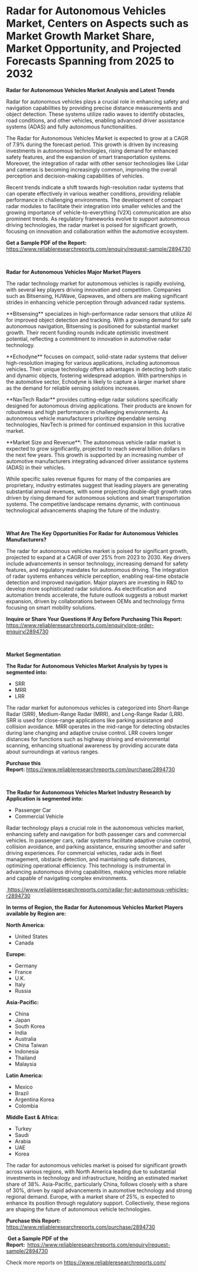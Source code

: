 <p><h1>Radar for Autonomous Vehicles Market, Centers on Aspects such as Market Growth Market Share, Market Opportunity, and Projected Forecasts Spanning from 2025 to 2032</h1></p><p><strong>Radar for Autonomous Vehicles Market Analysis and Latest Trends</strong></p>
<p><p>Radar for autonomous vehicles plays a crucial role in enhancing safety and navigation capabilities by providing precise distance measurements and object detection. These systems utilize radio waves to identify obstacles, road conditions, and other vehicles, enabling advanced driver assistance systems (ADAS) and fully autonomous functionalities. </p><p>The Radar for Autonomous Vehicles Market is expected to grow at a CAGR of 7.9% during the forecast period. This growth is driven by increasing investments in autonomous technologies, rising demand for enhanced safety features, and the expansion of smart transportation systems. Moreover, the integration of radar with other sensor technologies like Lidar and cameras is becoming increasingly common, improving the overall perception and decision-making capabilities of vehicles.</p><p>Recent trends indicate a shift towards high-resolution radar systems that can operate effectively in various weather conditions, providing reliable performance in challenging environments. The development of compact radar modules to facilitate their integration into smaller vehicles and the growing importance of vehicle-to-everything (V2X) communication are also prominent trends. As regulatory frameworks evolve to support autonomous driving technologies, the radar market is poised for significant growth, focusing on innovation and collaboration within the automotive ecosystem.</p></p>
<p><strong>Get a Sample PDF of the Report:&nbsp;</strong> <a href="https://www.reliableresearchreports.com/enquiry/request-sample/2894730?utm_campaign=3207&utm_medium=2&utm_source=Github&utm_content=ia&utm_term=15032025&utm_id=radar-for-autonomous-vehicles">https://www.reliableresearchreports.com/enquiry/request-sample/2894730</a></p>
<p>&nbsp;</p>
<p><strong>Radar for Autonomous Vehicles Major Market Players</strong></p>
<p><p>The radar technology market for autonomous vehicles is rapidly evolving, with several key players driving innovation and competition. Companies such as Bitsensing, HJWave, Gapwaves, and others are making significant strides in enhancing vehicle perception through advanced radar systems.</p><p>**Bitsensing** specializes in high-performance radar sensors that utilize AI for improved object detection and tracking. With a growing demand for safe autonomous navigation, Bitsensing is positioned for substantial market growth. Their recent funding rounds indicate optimistic investment potential, reflecting a commitment to innovation in automotive radar technology.</p><p>**Echodyne** focuses on compact, solid-state radar systems that deliver high-resolution imaging for various applications, including autonomous vehicles. Their unique technology offers advantages in detecting both static and dynamic objects, fostering widespread adoption. With partnerships in the automotive sector, Echodyne is likely to capture a larger market share as the demand for reliable sensing solutions increases.</p><p>**NavTech Radar** provides cutting-edge radar solutions specifically designed for autonomous driving applications. Their products are known for robustness and high performance in challenging environments. As autonomous vehicle manufacturers prioritize dependable sensing technologies, NavTech is primed for continued expansion in this lucrative market.</p><p>**Market Size and Revenue**: The autonomous vehicle radar market is expected to grow significantly, projected to reach several billion dollars in the next few years. This growth is supported by an increasing number of automotive manufacturers integrating advanced driver assistance systems (ADAS) in their vehicles.</p><p>While specific sales revenue figures for many of the companies are proprietary, industry estimates suggest that leading players are generating substantial annual revenues, with some projecting double-digit growth rates driven by rising demand for autonomous solutions and smart transportation systems. The competitive landscape remains dynamic, with continuous technological advancements shaping the future of the industry.</p></p>
<p>&nbsp;</p>
<p><strong>What Are The Key Opportunities For Radar for Autonomous Vehicles Manufacturers?</strong></p>
<p><p>The radar for autonomous vehicles market is poised for significant growth, projected to expand at a CAGR of over 25% from 2023 to 2030. Key drivers include advancements in sensor technology, increasing demand for safety features, and regulatory mandates for autonomous driving. The integration of radar systems enhances vehicle perception, enabling real-time obstacle detection and improved navigation. Major players are investing in R&D to develop more sophisticated radar solutions. As electrification and automation trends accelerate, the future outlook suggests a robust market expansion, driven by collaborations between OEMs and technology firms focusing on smart mobility solutions.</p></p>
<p><strong>Inquire or Share Your Questions If Any Before Purchasing This Report:</strong> <a href="https://www.reliableresearchreports.com/enquiry/pre-order-enquiry/2894730?utm_campaign=3207&utm_medium=2&utm_source=Github&utm_content=ia&utm_term=15032025&utm_id=radar-for-autonomous-vehicles">https://www.reliableresearchreports.com/enquiry/pre-order-enquiry/2894730</a></p>
<p>&nbsp;</p>
<p><strong>Market Segmentation</strong></p>
<p><strong>The Radar for Autonomous Vehicles Market Analysis by types is segmented into:</strong></p>
<p><ul><li>SRR</li><li>MRR</li><li>LRR</li></ul></p>
<p><p>The radar market for autonomous vehicles is categorized into Short-Range Radar (SRR), Medium-Range Radar (MRR), and Long-Range Radar (LRR). SRR is used for close-range applications like parking assistance and collision avoidance. MRR operates in the mid-range for detecting obstacles during lane changing and adaptive cruise control. LRR covers longer distances for functions such as highway driving and environmental scanning, enhancing situational awareness by providing accurate data about surroundings at various ranges.</p></p>
<p><strong>Purchase this Report:&nbsp;</strong><a href="https://www.reliableresearchreports.com/purchase/2894730?utm_campaign=3207&utm_medium=2&utm_source=Github&utm_content=ia&utm_term=15032025&utm_id=radar-for-autonomous-vehicles">https://www.reliableresearchreports.com/purchase/2894730</a></p>
<p>&nbsp;</p>
<p><strong>The Radar for Autonomous Vehicles Market Industry Research by Application is segmented into:</strong></p>
<p><ul><li>Passenger Car</li><li>Commercial Vehicle</li></ul></p>
<p><p>Radar technology plays a crucial role in the autonomous vehicles market, enhancing safety and navigation for both passenger cars and commercial vehicles. In passenger cars, radar systems facilitate adaptive cruise control, collision avoidance, and parking assistance, ensuring smoother and safer driving experiences. For commercial vehicles, radar aids in fleet management, obstacle detection, and maintaining safe distances, optimizing operational efficiency. This technology is instrumental in advancing autonomous driving capabilities, making vehicles more reliable and capable of navigating complex environments.</p></p>
<p><a href="https://www.reliableresearchreports.com/radar-for-autonomous-vehicles-r2894730?utm_campaign=3207&utm_medium=2&utm_source=Github&utm_content=ia&utm_term=15032025&utm_id=radar-for-autonomous-vehicles">&nbsp;https://www.reliableresearchreports.com/radar-for-autonomous-vehicles-r2894730</a></p>
<p><strong>In terms of Region, the Radar for Autonomous Vehicles Market Players available by Region are:</strong></p>
<p>
    <p> <strong> North America: </strong>
        <ul>
            <li>United States</li>
            <li>Canada</li>
        </ul>
        </p> 
    <p> <strong> Europe: </strong>
        <ul>
            <li>Germany</li>
            <li>France</li>
            <li>U.K.</li>
            <li>Italy</li>
            <li>Russia</li>
        </ul>
        </p> 
    <p> <strong> Asia-Pacific: </strong>
        <ul>
            <li>China</li>
            <li>Japan</li>
            <li>South Korea</li>
            <li>India</li>
            <li>Australia</li>
            <li>China Taiwan</li>
            <li>Indonesia</li>
            <li>Thailand</li>
            <li>Malaysia</li>
        </ul>
        </p> 
    <p> <strong> Latin America: </strong>
        <ul>
            <li>Mexico</li>
            <li>Brazil</li>
            <li>Argentina Korea</li>
            <li>Colombia</li>
        </ul>
        </p> 
    <p> <strong> Middle East & Africa: </strong>
        <ul>
            <li>Turkey</li>
            <li>Saudi</li>
            <li>Arabia</li>
            <li>UAE</li>
            <li>Korea</li>
        </ul>
    </p>
    </p>
<p><p>The radar for autonomous vehicles market is poised for significant growth across various regions, with North America leading due to substantial investments in technology and infrastructure, holding an estimated market share of 38%. Asia-Pacific, particularly China, follows closely with a share of 30%, driven by rapid advancements in automotive technology and strong regional demand. Europe, with a market share of 25%, is expected to enhance its position through regulatory support. Collectively, these regions are shaping the future of autonomous vehicle technologies.</p></p>
<p><strong>Purchase this Report: </strong><a href="https://www.reliableresearchreports.com/purchase/2894730?utm_campaign=3207&utm_medium=2&utm_source=Github&utm_content=ia&utm_term=15032025&utm_id=radar-for-autonomous-vehicles">https://www.reliableresearchreports.com/purchase/2894730</a></p>
<p>&nbsp;<strong>Get a Sample PDF of the Report:&nbsp;&nbsp;</strong><a href="https://www.reliableresearchreports.com/enquiry/request-sample/2894730?utm_campaign=3207&utm_medium=2&utm_source=Github&utm_content=ia&utm_term=15032025&utm_id=radar-for-autonomous-vehicles">https://www.reliableresearchreports.com/enquiry/request-sample/2894730</a></p>
<p><strong></strong></p>
<p>Check more reports on <a href="https://www.reliableresearchreports.com/?utm_campaign=3207&utm_medium=2&utm_source=Github&utm_content=ia&utm_term=15032025&utm_id=radar-for-autonomous-vehicles">https://www.reliableresearchreports.com/</a></p>